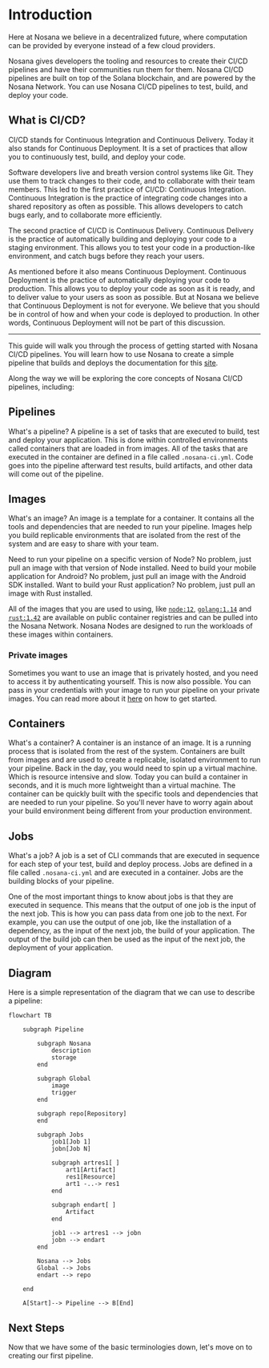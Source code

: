 # Introduction

Here at Nosana we believe in a decentralized future, where computation can be provided by everyone instead of a few cloud providers.

Nosana gives developers the tooling and resources to create their CI/CD pipelines and have their communities run them for them.
Nosana CI/CD pipelines are built on top of the Solana blockchain, and are powered by the Nosana Network.
You can use Nosana CI/CD pipelines to test, build, and deploy your code.

## What is CI/CD?

CI/CD stands for Continuous Integration and Continuous Delivery. Today it also stands for Continuous Deployment. It is a set of practices that allow you to continuously test, build, and deploy your code.

Software developers live and breath version control systems like Git. They use them to track changes to their code, and to collaborate with their team members.
This led to the first practice of CI/CD: Continuous Integration. Continuous Integration is the practice of integrating code changes into a shared repository as often as possible.
This allows developers to catch bugs early, and to collaborate more efficiently.

The second practice of CI/CD is Continuous Delivery. Continuous Delivery is the practice of automatically building and deploying your code to a staging environment.
This allows you to test your code in a production-like environment, and catch bugs before they reach your users.

As mentioned before it also means Continuous Deployment. Continuous Deployment is the practice of automatically deploying your code to production.
This allows you to deploy your code as soon as it is ready, and to deliver value to your users as soon as possible.
But at Nosana we believe that Continuous Deployment is not for everyone. We believe that you should be in control of how and when your code is deployed to production.
In other words, Continuous Deployment will not be part of this discussion.

---

This guide will walk you through the process of getting started with Nosana CI/CD pipelines.
You will learn how to use Nosana to create a simple pipeline that builds and deploys the documentation for this [site](https://docs.nosana.io).

Along the way we will be exploring the core concepts of Nosana CI/CD pipelines, including:

## Pipelines

What's a pipeline? A pipeline is a set of tasks that are executed to build, test and deploy your application.
This is done within controlled environments called containers that are loaded in from images.
All of the tasks that are executed in the container are defined in a file called `.nosana-ci.yml`.
Code goes into the pipeline afterward test results, build artifacts, and other data will come out of the pipeline.

## Images

What's an image? An image is a template for a container. It contains all the tools and dependencies that are needed to run your pipeline.
Images help you build replicable environments that are isolated from the rest of the system and are easy to share with your team.

Need to run your pipeline on a specific version of Node? No problem, just pull an image with that version of Node installed.
Need to build your mobile application for Android? No problem, just pull an image with the Android SDK installed.
Want to build your Rust application? No problem, just pull an image with Rust installed.

All of the images that you are used to using, like [`node:12`](https://hub.docker.com/_/node), [`golang:1.14`](https://hub.docker.com/_/golang) and [`rust:1.42`](https://hub.docker.com/_/rust) are available on public container registries and can be pulled into the Nosana Network. Nosana Nodes are designed to run the workloads of these images within containers.

### Private images

Sometimes you want to use an image that is privately hosted, and you need to access it by authenticating yourself.
This is now also possible. You can pass in your credentials with your image to run your pipeline on your private images.
You can read more about it [here](./start.md) on how to get started.

## Containers

What's a container? A container is an instance of an image.
It is a running process that is isolated from the rest of the system.
Containers are built from images and are used to create a replicable, isolated environment to run your pipeline.
Back in the day, you would need to spin up a virtual machine. Which is resource intensive and slow.
Today you can build a container in seconds, and it is much more lightweight than a virtual machine.
The container can be quickly built with the specific tools and dependencies that are needed to run your pipeline.
So you'll never have to worry again about your build environment being different from your production environment.

## Jobs

What's a job? A job is a set of CLI commands that are executed in sequence for each step of your test, build and deploy process.
Jobs are defined in a file called `.nosana-ci.yml` and are executed in a container.
Jobs are the building blocks of your pipeline.

One of the most important things to know about jobs is that they are executed in sequence. This means that the output of one job is the input of the next job.
This is how you can pass data from one job to the next.
For example, you can use the output of one job, like the installation of a dependency, as the input of the next job, the build of your application.
The output of the build job can then be used as the input of the next job, the deployment of your application.

## Diagram

Here is a simple representation of the diagram that we can use to describe a pipeline:

```mermaid
flowchart TB

    subgraph Pipeline

        subgraph Nosana
            description
            storage
        end

        subgraph Global
            image
            trigger
        end

        subgraph repo[Repository]
        end

        subgraph Jobs
            job1[Job 1]
            jobn[Job N]

            subgraph artres1[ ]
                art1[Artifact]
                res1[Resource]
                art1 -..-> res1
            end

            subgraph endart[ ]
                Artifact
            end

            job1 --> artres1 --> jobn
            jobn --> endart
        end

        Nosana --> Jobs
        Global --> Jobs
        endart --> repo

    end

    A[Start]--> Pipeline --> B[End]
```

## Next Steps

Now that we have some of the basic terminologies down, let's move on to creating our first pipeline.
